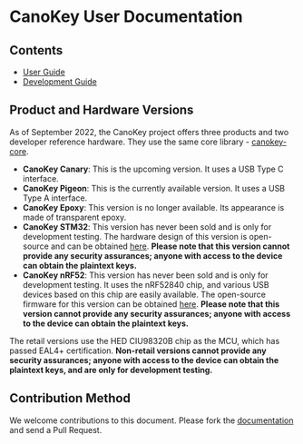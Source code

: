 # CanoKey User Documentation

## Contents

- [User Guide](userguide/)
- [Development Guide](development/)

## Product and Hardware Versions

As of September 2022, the CanoKey project offers three products and two developer reference hardware. They use the same core library - [canokey-core](https://github.com/canokeys/canokey-core).

* **CanoKey Canary**: This is the upcoming version. It uses a USB Type C interface.
* **CanoKey Pigeon**: This is the currently available version. It uses a USB Type A interface.
* **CanoKey Epoxy**: This version is no longer available. Its appearance is made of transparent epoxy.
* **CanoKey STM32**: This version has never been sold and is only for development testing. The hardware design of this version is open-source and can be obtained [here](https://github.com/canokeys/canokey-stm32). **Please note that this version cannot provide any security assurances; anyone with access to the device can obtain the plaintext keys.**
* **CanoKey nRF52**: This version has never been sold and is only for development testing. It uses the nRF52840 chip, and various USB devices based on this chip are easily available. The open-source firmware for this version can be obtained [here](https://github.com/canokeys/canokey-nrf52). **Please note that this version cannot provide any security assurances; anyone with access to the device can obtain the plaintext keys.**

The retail versions use the HED CIU98320B chip as the MCU, which has passed EAL4+ certification. **Non-retail versions cannot provide any security assurances; anyone with access to the device can obtain the plaintext keys, and are only for development testing.**

## Contribution Method

We welcome contributions to this document. Please fork the [documentation](https://github.com/canokeys/canokey-documentation) and send a Pull Request.